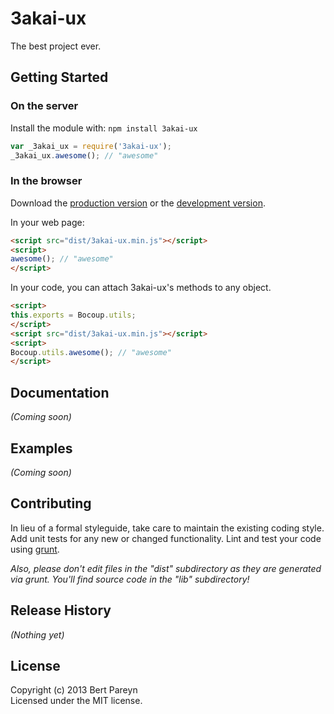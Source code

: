 # 3akai-ux

The best project ever.

## Getting Started
### On the server
Install the module with: `npm install 3akai-ux`

```javascript
var _3akai_ux = require('3akai-ux');
_3akai_ux.awesome(); // "awesome"
```

### In the browser
Download the [production version][min] or the [development version][max].

[min]: https://raw.github.com/sakaiproject/3akai-ux/master/dist/3akai-ux.min.js
[max]: https://raw.github.com/sakaiproject/3akai-ux/master/dist/3akai-ux.js

In your web page:

```html
<script src="dist/3akai-ux.min.js"></script>
<script>
awesome(); // "awesome"
</script>
```

In your code, you can attach 3akai-ux's methods to any object.

```html
<script>
this.exports = Bocoup.utils;
</script>
<script src="dist/3akai-ux.min.js"></script>
<script>
Bocoup.utils.awesome(); // "awesome"
</script>
```

## Documentation
_(Coming soon)_

## Examples
_(Coming soon)_

## Contributing
In lieu of a formal styleguide, take care to maintain the existing coding style. Add unit tests for any new or changed functionality. Lint and test your code using [grunt](http://gruntjs.com/).

_Also, please don't edit files in the "dist" subdirectory as they are generated via grunt. You'll find source code in the "lib" subdirectory!_

## Release History
_(Nothing yet)_

## License
Copyright (c) 2013 Bert Pareyn  
Licensed under the MIT license.
